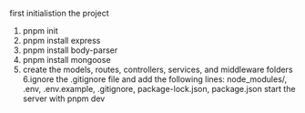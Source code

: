 first initialistion the project

1.  pnpm init
2.  pnpm install express
3.  pnpm install body-parser
4.  pnpm install mongoose
5.  create the models, routes, controllers, services, and middleware folders
 6.ignore the .gitignore file and add the following lines: node_modules/, .env, .env.example, .gitignore, package-lock.json, package.json
 start the server with pnpm dev
